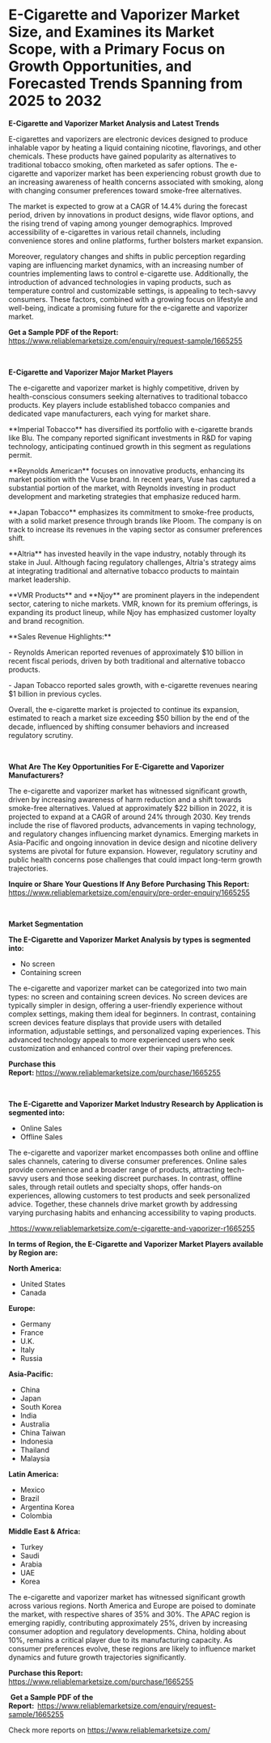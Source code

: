 <p><h1>E-Cigarette and Vaporizer Market Size, and Examines its Market Scope, with a Primary Focus on Growth Opportunities, and Forecasted Trends Spanning from 2025 to 2032</h1></p><p><strong>E-Cigarette and Vaporizer Market Analysis and Latest Trends</strong></p>
<p><p>E-cigarettes and vaporizers are electronic devices designed to produce inhalable vapor by heating a liquid containing nicotine, flavorings, and other chemicals. These products have gained popularity as alternatives to traditional tobacco smoking, often marketed as safer options. The e-cigarette and vaporizer market has been experiencing robust growth due to an increasing awareness of health concerns associated with smoking, along with changing consumer preferences toward smoke-free alternatives. </p><p>The market is expected to grow at a CAGR of 14.4% during the forecast period, driven by innovations in product designs, wide flavor options, and the rising trend of vaping among younger demographics. Improved accessibility of e-cigarettes in various retail channels, including convenience stores and online platforms, further bolsters market expansion. </p><p>Moreover, regulatory changes and shifts in public perception regarding vaping are influencing market dynamics, with an increasing number of countries implementing laws to control e-cigarette use. Additionally, the introduction of advanced technologies in vaping products, such as temperature control and customizable settings, is appealing to tech-savvy consumers. These factors, combined with a growing focus on lifestyle and well-being, indicate a promising future for the e-cigarette and vaporizer market.</p></p>
<p><strong>Get a Sample PDF of the Report:&nbsp;</strong> <a href="https://www.reliablemarketsize.com/enquiry/request-sample/1665255?utm_campaign=973&utm_medium=2&utm_source=Github&utm_content=ia&utm_term=02032025&utm_id=e-cigarette-and-vaporizer">https://www.reliablemarketsize.com/enquiry/request-sample/1665255</a></p>
<p>&nbsp;</p>
<p><strong>E-Cigarette and Vaporizer Major Market Players</strong></p>
<p><p>The e-cigarette and vaporizer market is highly competitive, driven by health-conscious consumers seeking alternatives to traditional tobacco products. Key players include established tobacco companies and dedicated vape manufacturers, each vying for market share.</p><p>**Imperial Tobacco** has diversified its portfolio with e-cigarette brands like Blu. The company reported significant investments in R&D for vaping technology, anticipating continued growth in this segment as regulations permit.</p><p>**Reynolds American** focuses on innovative products, enhancing its market position with the Vuse brand. In recent years, Vuse has captured a substantial portion of the market, with Reynolds investing in product development and marketing strategies that emphasize reduced harm.</p><p>**Japan Tobacco** emphasizes its commitment to smoke-free products, with a solid market presence through brands like Ploom. The company is on track to increase its revenues in the vaping sector as consumer preferences shift.</p><p>**Altria** has invested heavily in the vape industry, notably through its stake in Juul. Although facing regulatory challenges, Altria's strategy aims at integrating traditional and alternative tobacco products to maintain market leadership.</p><p>**VMR Products** and **Njoy** are prominent players in the independent sector, catering to niche markets. VMR, known for its premium offerings, is expanding its product lineup, while Njoy has emphasized customer loyalty and brand recognition.</p><p>**Sales Revenue Highlights:**</p><p>- Reynolds American reported revenues of approximately $10 billion in recent fiscal periods, driven by both traditional and alternative tobacco products. </p><p>- Japan Tobacco reported sales growth, with e-cigarette revenues nearing $1 billion in previous cycles.</p><p>Overall, the e-cigarette market is projected to continue its expansion, estimated to reach a market size exceeding $50 billion by the end of the decade, influenced by shifting consumer behaviors and increased regulatory scrutiny.</p></p>
<p>&nbsp;</p>
<p><strong>What Are The Key Opportunities For E-Cigarette and Vaporizer Manufacturers?</strong></p>
<p><p>The e-cigarette and vaporizer market has witnessed significant growth, driven by increasing awareness of harm reduction and a shift towards smoke-free alternatives. Valued at approximately $22 billion in 2022, it is projected to expand at a CAGR of around 24% through 2030. Key trends include the rise of flavored products, advancements in vaping technology, and regulatory changes influencing market dynamics. Emerging markets in Asia-Pacific and ongoing innovation in device design and nicotine delivery systems are pivotal for future expansion. However, regulatory scrutiny and public health concerns pose challenges that could impact long-term growth trajectories.</p></p>
<p><strong>Inquire or Share Your Questions If Any Before Purchasing This Report:</strong> <a href="https://www.reliablemarketsize.com/enquiry/pre-order-enquiry/1665255?utm_campaign=973&utm_medium=2&utm_source=Github&utm_content=ia&utm_term=02032025&utm_id=e-cigarette-and-vaporizer">https://www.reliablemarketsize.com/enquiry/pre-order-enquiry/1665255</a></p>
<p>&nbsp;</p>
<p><strong>Market Segmentation</strong></p>
<p><strong>The E-Cigarette and Vaporizer Market Analysis by types is segmented into:</strong></p>
<p><ul><li>No screen</li><li>Containing screen</li></ul></p>
<p><p>The e-cigarette and vaporizer market can be categorized into two main types: no screen and containing screen devices. No screen devices are typically simpler in design, offering a user-friendly experience without complex settings, making them ideal for beginners. In contrast, containing screen devices feature displays that provide users with detailed information, adjustable settings, and personalized vaping experiences. This advanced technology appeals to more experienced users who seek customization and enhanced control over their vaping preferences.</p></p>
<p><strong>Purchase this Report:&nbsp;</strong><a href="https://www.reliablemarketsize.com/purchase/1665255?utm_campaign=973&utm_medium=2&utm_source=Github&utm_content=ia&utm_term=02032025&utm_id=e-cigarette-and-vaporizer">https://www.reliablemarketsize.com/purchase/1665255</a></p>
<p>&nbsp;</p>
<p><strong>The E-Cigarette and Vaporizer Market Industry Research by Application is segmented into:</strong></p>
<p><ul><li>Online Sales</li><li>Offline Sales</li></ul></p>
<p><p>The e-cigarette and vaporizer market encompasses both online and offline sales channels, catering to diverse consumer preferences. Online sales provide convenience and a broader range of products, attracting tech-savvy users and those seeking discreet purchases. In contrast, offline sales, through retail outlets and specialty shops, offer hands-on experiences, allowing customers to test products and seek personalized advice. Together, these channels drive market growth by addressing varying purchasing habits and enhancing accessibility to vaping products.</p></p>
<p><a href="https://www.reliablemarketsize.com/e-cigarette-and-vaporizer-r1665255?utm_campaign=973&utm_medium=2&utm_source=Github&utm_content=ia&utm_term=02032025&utm_id=e-cigarette-and-vaporizer">&nbsp;https://www.reliablemarketsize.com/e-cigarette-and-vaporizer-r1665255</a></p>
<p><strong>In terms of Region, the E-Cigarette and Vaporizer Market Players available by Region are:</strong></p>
<p>
    <p> <strong> North America: </strong>
        <ul>
            <li>United States</li>
            <li>Canada</li>
        </ul>
        </p> 
    <p> <strong> Europe: </strong>
        <ul>
            <li>Germany</li>
            <li>France</li>
            <li>U.K.</li>
            <li>Italy</li>
            <li>Russia</li>
        </ul>
        </p> 
    <p> <strong> Asia-Pacific: </strong>
        <ul>
            <li>China</li>
            <li>Japan</li>
            <li>South Korea</li>
            <li>India</li>
            <li>Australia</li>
            <li>China Taiwan</li>
            <li>Indonesia</li>
            <li>Thailand</li>
            <li>Malaysia</li>
        </ul>
        </p> 
    <p> <strong> Latin America: </strong>
        <ul>
            <li>Mexico</li>
            <li>Brazil</li>
            <li>Argentina Korea</li>
            <li>Colombia</li>
        </ul>
        </p> 
    <p> <strong> Middle East & Africa: </strong>
        <ul>
            <li>Turkey</li>
            <li>Saudi</li>
            <li>Arabia</li>
            <li>UAE</li>
            <li>Korea</li>
        </ul>
    </p>
    </p>
<p><p>The e-cigarette and vaporizer market has witnessed significant growth across various regions. North America and Europe are poised to dominate the market, with respective shares of 35% and 30%. The APAC region is emerging rapidly, contributing approximately 25%, driven by increasing consumer adoption and regulatory developments. China, holding about 10%, remains a critical player due to its manufacturing capacity. As consumer preferences evolve, these regions are likely to influence market dynamics and future growth trajectories significantly.</p></p>
<p><strong>Purchase this Report: </strong><a href="https://www.reliablemarketsize.com/purchase/1665255?utm_campaign=973&utm_medium=2&utm_source=Github&utm_content=ia&utm_term=02032025&utm_id=e-cigarette-and-vaporizer">https://www.reliablemarketsize.com/purchase/1665255</a></p>
<p>&nbsp;<strong>Get a Sample PDF of the Report:&nbsp;&nbsp;</strong><a href="https://www.reliablemarketsize.com/enquiry/request-sample/1665255?utm_campaign=973&utm_medium=2&utm_source=Github&utm_content=ia&utm_term=02032025&utm_id=e-cigarette-and-vaporizer">https://www.reliablemarketsize.com/enquiry/request-sample/1665255</a></p>
<p><strong></strong></p>
<p>Check more reports on <a href="https://www.reliablemarketsize.com/?utm_campaign=973&utm_medium=2&utm_source=Github&utm_content=ia&utm_term=02032025&utm_id=e-cigarette-and-vaporizer">https://www.reliablemarketsize.com/</a></p>